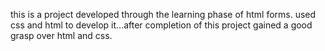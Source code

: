 this is a project developed through the learning phase of html forms.
used css and html to develop it...after completion of this project gained a good grasp over html and css.